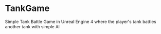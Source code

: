# TankGame
Simple Tank Battle Game in Unreal Engine 4 where the player's tank battles another tank with simple AI
